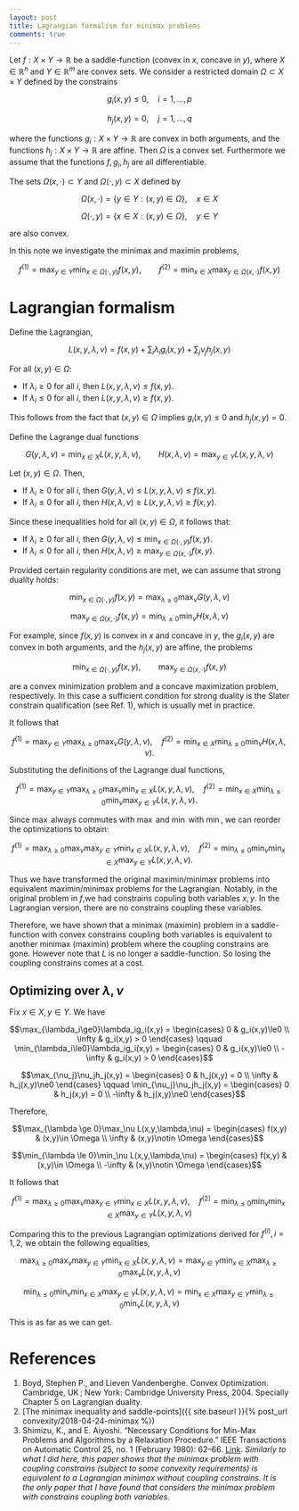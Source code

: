 ```yaml
---
layout: post
title: Lagrangian formalism for minimax problems
comments: true
---
```


Let $f:X\times Y\rightarrow\mathbb R$ be a saddle-function (convex in $x$, concave in $y$), where $X\in\mathbb R^n$ and $Y\in\mathbb R^m$ are convex sets. We consider a restricted domain $\Omega \subset X\times Y$ defined by the constrains

$$g_i(x,y) \le 0, \quad i= 1,\dots,p$$

$$h_j(x,y) = 0, \quad j= 1,\dots,q$$

where the functions $g_i:X\times Y\rightarrow\mathbb R$ are convex in both arguments, and the functions $h_j:X\times Y\rightarrow\mathbb R$ are affine. Then $\Omega$ is a convex set. Furthermore we assume that the functions $f,g_i,h_j$ are all differentiable.

The sets $\Omega(x,\cdot)\subset Y$ and $\Omega(\cdot,y)\subset X$ defined by

$$\Omega(x,\cdot)=\{y \in Y : (x,y) \in \Omega\},\quad x\in X$$

$$\Omega(\cdot,y)=\{x \in X : (x,y) \in \Omega\},\quad y\in Y$$

are also convex.

In this note we investigate the minimax and maximin problems,

$$f^{(1)} = \max_{y\in Y}\min_{x\in\Omega(\cdot,y)} f(x,y),\qquad
  f^{(2)} = \min_{x\in X}\max_{y\in\Omega(x,\cdot)} f(x,y)$$

# Lagrangian formalism

Define the Lagrangian,

$$L(x,y,\lambda,\nu) = f(x,y) + \sum_i\lambda_i g_i(x,y) + \sum_j\nu_j h_j(x,y)$$

For all $(x,y)\in\Omega$:

* If $\lambda_i\ge0$ for all $i$, then $L(x,y,\lambda,\nu) \le f(x,y)$.
* If $\lambda_i\le0$ for all $i$, then $L(x,y,\lambda,\nu) \ge f(x,y)$.

This follows from the fact that $(x,y)\in\Omega$ implies $g_i(x,y)\le0$ and $h_j(x,y)=0$.

Define the Lagrange dual functions

$$G(y,\lambda,\nu) = \min_{x\in X} L(x,y,\lambda,\nu), \qquad
  H(x,\lambda,\nu) = \max_{y\in Y} L(x,y,\lambda,\nu)$$

Let $(x,y)\in\Omega$. Then,

* If $\lambda_i\ge0$ for all $i$, then $G(y,\lambda,\nu) \le L(x,y,\lambda,\nu) \le f(x,y)$.
* If $\lambda_i\le0$ for all $i$, then $H(x,\lambda,\nu) \ge L(x,y,\lambda,\nu) \ge f(x,y)$.

Since these inequalities hold for all $(x,y)\in\Omega$, it follows that:

* If $\lambda_i\ge0$ for all $i$, then $G(y,\lambda,\nu) \le \min_{x\in\Omega(\cdot,y)} f(x,y)$.
* If $\lambda_i\le0$ for all $i$, then $H(x,\lambda,\nu) \ge \max_{y\in\Omega(x,\cdot)} f(x,y)$.

Provided certain regularity conditions are met, we can assume that strong duality holds:

$$\min_{x\in\Omega(\cdot,y)} f(x,y) = \max_{\lambda \ge 0}\max_\nu G(y,\lambda,\nu)$$

$$\max_{y\in\Omega(x,\cdot)} f(x,y) = \min_{\lambda \le 0}\min_\nu H(x,\lambda,\nu)$$

For example, since $f(x,y)$ is convex in $x$ and concave in $y$, the $g_i(x,y)$ are convex in both arguments, and the $h_j(x,y)$ are affine, the problems

$$\min_{x\in\Omega(\cdot,y)} f(x,y),\qquad \max_{y\in\Omega(x,\cdot)} f(x,y)$$

are a convex minimization problem and a concave maximization problem, respectively. In this case a sufficient condition for strong duality is the Slater constrain qualification (see Ref. 1), which is usually met in practice.

It follows that

$$f^{(1)} = \max_{y\in Y}\max_{\lambda \ge 0} \max_\nu G(y,\lambda,\nu),\quad
  f^{(2)} = \min_{x\in X}\min_{\lambda \le 0} \min_\nu H(x,\lambda,\nu).$$

Substituting the definitions of the Lagrange dual functions,

$$f^{(1)} = \max_{y\in Y}\max_{\lambda \ge 0}\max_\nu\min_{x\in X} L(x,y,\lambda,\nu),\quad
  f^{(2)} = \min_{x\in X}\min_{\lambda \le 0}\min_\nu\max_{y\in Y} L(x,y,\lambda,\nu).$$

Since $\max$ always commutes with $\max$ and $\min$ with $\min$, we can reorder the optimizations to obtain:

$$f^{(1)} = \max_{\lambda \ge 0}\max_\nu\max_{y\in Y}\min_{x\in X} L(x,y,\lambda,\nu),\quad
  f^{(2)} = \min_{\lambda \le 0}\min_\nu\min_{x\in X}\max_{y\in Y} L(x,y,\lambda,\nu).$$

Thus we have transformed the original maximin/minimax problems into equivalent maximin/minimax problems for the Lagrangian. Notably, in the original problem in $f$,we had constrains copuling both variables $x,y$. In the Lagrangian version, there are no constrains coupling these variables.

Therefore, we have shown that a minimax (maximin) problem in a saddle-function with convex constrains coupling both variables is equivalent to another minimax (maximin) problem where the coupling constrains are gone. However note that $L$ is no longer a saddle-function. So losing the coupling constrains comes at a cost.

## Optimizing over $\lambda,\nu$

Fix $x\in X,y\in Y$. We have

$$\max_{\lambda_i\ge0}\lambda_ig_i(x,y) = \begin{cases}
  0       & g_i(x,y)\le0 \\
  \infty  & g_i(x,y) > 0
\end{cases}
\qquad
\min_{\lambda_i\le0}\lambda_ig_i(x,y) = \begin{cases}
  0       & g_i(x,y)\le0 \\
  -\infty & g_i(x,y) > 0
\end{cases}$$

$$\max_{\nu_j}\nu_jh_j(x,y) = \begin{cases}
  0       & h_j(x,y) = 0 \\
  \infty  & h_j(x,y)\ne0
\end{cases}
\qquad
\min_{\nu_j}\nu_jh_j(x,y) = \begin{cases}
  0       & h_j(x,y) = 0 \\
  -\infty & h_j(x,y)\ne0
\end{cases}$$

Therefore,

$$\max_{\lambda \ge 0}\max_\nu L(x,y,\lambda,\nu) =
\begin{cases}
  f(x,y)  & (x,y)\in    \Omega \\
  \infty  & (x,y)\notin \Omega
\end{cases}$$

$$\min_{\lambda \le 0}\min_\nu L(x,y,\lambda,\nu) =
\begin{cases}
  f(x,y)  & (x,y)\in    \Omega \\
  -\infty & (x,y)\notin \Omega
\end{cases}$$

It follows that

$$f^{(1)}=\max_{\lambda \ge 0}\max_\nu\max_{y\in Y}\min_{x\in X} L(x,y,\lambda,\nu)
, \quad
  f^{(2)}=\min_{\lambda \le 0}\min_\nu\min_{x\in X}\max_{y\in Y} L(x,y,\lambda,\nu)$$

Comparing this to the previous Lagrangian optimizations derived for $f^{(i)},i=1,2$, we obtain the following equalities,

$$\max_{\lambda \ge 0}\max_\nu\max_{y\in Y}\min_{x\in X} L(x,y,\lambda,\nu)
= \max_{y\in Y}\min_{x\in X}\max_{\lambda \ge 0}\max_\nu L(x,y,\lambda,\nu)$$

$$\min_{\lambda \le 0}\min_\nu\min_{x\in X}\max_{y\in Y} L(x,y,\lambda,\nu)
= \min_{x\in X}\max_{y\in Y}\min_{\lambda \le 0}\min_\nu L(x,y,\lambda,\nu)$$

This is as far as we can get.

# References

1. Boyd, Stephen P., and Lieven Vandenberghe. Convex Optimization. Cambridge, UK ; New York: Cambridge University Press, 2004. Specially Chapter 5 on Lagrangian duality.
2. [The minimax inequality and saddle-points]({{ site.baseurl }}{% post_url convexity/2018-04-24-minimax %})
3. Shimizu, K., and E. Aiyoshi. “Necessary Conditions for Min-Max Problems and Algorithms by a Relaxation Procedure.” IEEE Transactions on Automatic Control 25, no. 1 (February 1980): 62–66. [Link](https://doi.org/10.1109/TAC.1980.1102226). _Similarly to what I did here, this paper shows that the minimax problem with coupling constrains (subject to some convexity requirements) is equivalent to a Lagrangian minimax without coupling constrains. It is the only paper that I have found that considers the minimax problem with constrains coupling both variables._